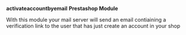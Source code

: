 **activateaccountbyemail**
**Prestashop Module**

With this module your mail server will send an email contiaining a verification link to the user that has just create an account in your shop
